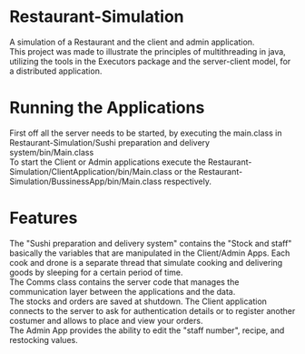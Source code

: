 # Restaurant-Simulation
A simulation of a Restaurant and the client and admin application.  
This project was made to illustrate the principles of multithreading in java, utilizing the tools in the Executors package and the server-client model, for a distributed application.  
# Running the Applications
First off all the server needs to be started, by executing the main.class in Restaurant-Simulation/Sushi preparation and delivery system/bin/Main.class  
To start the Client or Admin applications execute the Restaurant-Simulation/ClientApplication/bin/Main.class or the Restaurant-Simulation/BussinessApp/bin/Main.class respectively.  
# Features
The "Sushi preparation and delivery system" contains the "Stock and staff" basically the variables that are manipulated in the Client/Admin Apps. Each cook and drone is a separate thread that simulate cooking and delivering goods by sleeping for a certain period of time.  
The Comms class contains the server code that manages the communication layer between the applications and the data.  
The stocks and orders are saved at shutdown.
The Client application connects to the server to ask for authentication details or to register another costumer and allows to place and view your orders.  
The Admin App provides the ability to edit the "staff number", recipe, and restocking values.

